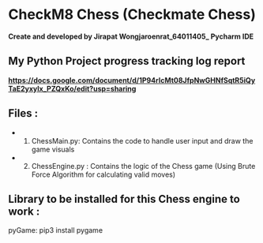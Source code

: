 # CheckM8 Chess (Checkmate Chess)
**Create and developed by Jirapat Wongjaroenrat_64011405_ Pycharm IDE**


## My Python Project progress tracking log report
**https://docs.google.com/document/d/1P94rIcMt08JfpNwGHNfSqtR5iQyTaE2yxylx_PZQxKo/edit?usp=sharing**


## Files :
- 1. ChessMain.py:       Contains the code to handle user input and draw the game visuals

- 2. ChessEngine.py :     Contains the logic of the Chess game (Using Brute Force Algorithm for calculating valid moves)

## Library to be installed for this Chess engine to work :

pyGame: pip3 install pygame
